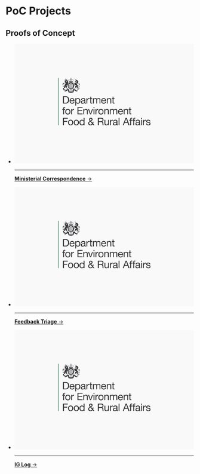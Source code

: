# PoC Projects

## Proofs of Concept

<div class="grid cards" markdown>

-   [![image](../images/projects/defra.png)](./mcu.md)

    ---

    [__Ministerial Correspondence__ →](./mcu.md)

-   [![image](../images/projects/defra.png)](./feedback-triage.md)

    ---

    [__Feedback Triage__ →](./feedback-triage.md)

-   [![image](../images/projects/defra.png)](./ig-log.md)

    ---

    [__IG Log__ →](./ig-log.md)

</div>
